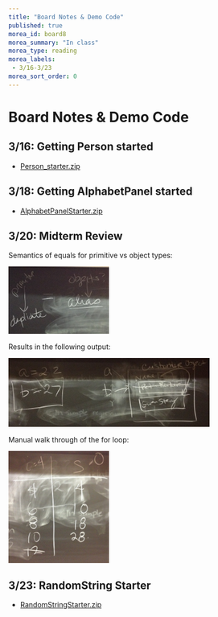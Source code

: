 ```yaml
---
title: "Board Notes & Demo Code"
published: true
morea_id: board8
morea_summary: "In class"
morea_type: reading
morea_labels:
 - 3/16-3/23
morea_sort_order: 0
---
```

# Board Notes & Demo Code

## 3/16: Getting Person started
  * [Person_starter.zip](Person_starter.zip)
  
  
## 3/18: Getting AlphabetPanel started
  * [AlphabetPanelStarter.zip](AlphabetPanelStarter.zip)
  
## 3/20: Midterm Review

Semantics of equals for primitive vs object types:

<a href="equals.jpg"><img src="equals.jpg" width="200"/></a>

Results in the following output:

<a href="equals-midterm.jpg"><img src="equals-midterm.jpg" width="400"/></a>

Manual walk through of the for loop:

<a href="loop-midterm.jpg"><img src="loop-midterm.jpg" width="200"/></a>

## 3/23: RandomString Starter
  * [RandomStringStarter.zip](RandomStringStarter.zip)